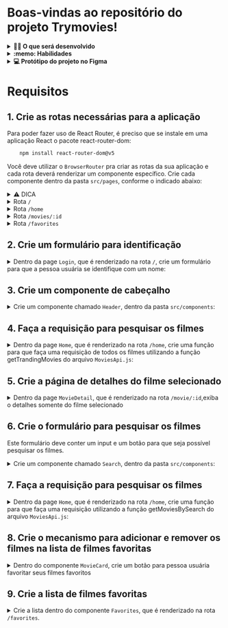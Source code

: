 # Boas-vindas ao repositório do projeto Trymovies!

<details>
  <summary><strong>👨‍💻 O que será desenvolvido</strong></summary><br />

  Neste projeto você irá criar o Trybemovies, uma aplicação capaz de exibir filmes, criar uma lista de filmes favoritos e fazer Login . Essa aplicação será capaz de:

  - Fazer login;
  - Pesquisar por um filme;
  - Visualizar os detalhes de um filme selecionado;
  - Favoritar e desfavoritar os filmes;
  - Ver a lista de filmes favoritas;

</details>

<details>
  <summary><strong>:memo: Habilidades</strong></summary><br />

Neste projeto, verificamos se você é capaz de:

- Fazer requisições e consumir dados vindos de uma `API`;

- Utilizar os ciclos de vida de um componente React;

- Utilizar a função `setState` de forma a garantir que um determinado código só é executado após o estado ser atualizado

- Utilizar o componente `BrowserRouter` corretamente;

- Criar rotas, mapeando o caminho da URL com o componente correspondente, via `Route`;

- Utilizar o `Switch` do `React Router`

- Criar links de navegação na aplicação com o componente `Link`;
</details>

<details>
  <summary><strong>💻 Protótipo do projeto no Figma</strong></summary><br />

  Você pode estar se perguntando: *"Como deixo meu projeto com um layout mais atrativo?"* 🤔

  Para isso, disponibilizamos esse [protótipo do Figma](colocar o link do figma) para lhe ajudar !

</details>

# Requisitos

## 1. Crie as rotas necessárias para a aplicação

Para poder fazer uso de React Router, é preciso que se instale em uma aplicação React o pacote react-router-dom:

```bash
    npm install react-router-dom@v5
  ```
Você deve utilizar o `BrowserRouter` pra criar as rotas da sua aplicação e cada rota deverá renderizar um componente específico. Crie cada componente dentro da pasta `src/pages`, conforme o indicado abaixo:

<details><summary>  ⚠️ DICA</summary>
"Route exact path="/about" component={ About } "
</details>


<details><summary> Rota <code>/</code></summary>
- A rota `/` deve renderizar um componente chamado `Login`.
</details>

<details><summary> Rota <code>/home</code></summary>

- A rota `/home` deve renderizar um componente chamado `Home`;
</details>

<details><summary> Rota <code>/movies/:id</code></summary>

- A rota `/movies/:id` deve renderizar um componente chamado ` MovieDetail `.
</details>

<details><summary> Rota <code>/favorites</code></summary>

- A rota `/favorites` deve renderizar um componente chamado `Favorites`.
</details>

## 2. Crie um formulário para identificação
<details><summary>Dentro da page <code>Login</code>, que é renderizado na rota <code>/</code>, crie um formulário para que a pessoa usuária se identifique com um nome:</summary>

- Você deve criar um campo para que a pessoa usuária insira seu nome.

- Crie um botão com o texto `Entrar`.

- O botão para entrar só deve estar habilitado caso o nome digitado tenha 3 ou mais caracteres.

- Ao clicar no botão `Entrar`, deve salvar o nome digitado no localStorage com o nome da chave 'user'.

- Após a informação ter sido salva, faça um redirect para a rota `/home`.
</details>


## 3. Crie um componente de cabeçalho

<details><summary>Crie um componente chamado <code>Header</code>, dentro da pasta <code>src/components</code>:</summary>

- Crie esse componente com a tag `header` envolvendo todo seu conteúdo.

- Recupere o nome da pessoa logada e exiba essa informação na tela.

- Renderize o componente de cabeçalho na página da rota `/home`;
</details>

## 4. Faça a requisição para pesquisar os filmes
<details><summary>Dentro da page <code>Home</code>, que é renderizado na rota <code>/home</code>, crie uma função para que
faça uma requisição de todos os filmes utilizando a função getTrandingMovies do arquivo <code>MoviesApi.js</code>:</summary>

<details><summary>Crie um componente chamado <code>MovieCard</code>, dentro da pasta <code>src/components</code>:</summary>

- Crie esse componente com a tag `p` que deve conter o titulo do filme.

- Crie esse componente com a tag `img` que deve conter o poster do filme.
</details>

 - Renderize o componente MovieCard na página da rota `/home` passando como props o title e poster_path de cada filme;

 - Exiba na tela o titulo do filme e a imagem.

 - Ao clicar em um filme da rota Home,faça um redirect para a rota `/movie/:id` desse filme selecionado.

 -* Enquanto aguarda exiba a mensagem `Carregando...` na tela.

</details>

## 5. Crie a página de detalhes do filme selecionado
<details><summary>Dentro da page <code>MovieDetail</code>, que é renderizado na rota <code>/movie/:id</code>,exiba o detalhes somente do filme selecionado</summary>

- Faça uma requisição apenas do filme selecionado utilizando a função getMovieById do arquivo <code>MoviesApi.js</code>

* :bulb: Lembre-se que essa função espera receber o id do filme.

* Enquanto aguarda a resposta da API exiba a mensagem `Carregando...` na tela.

- Deve exibir a imagem de fundo(backdrop_path), titulo e a descrição do filme selecionado

</details>

## 6. Crie o formulário para pesquisar os filmes
Este formulário deve conter um input e um botão para que seja possível pesquisar os filmes.
<details><summary>Crie um componente chamado <code>Search</code>, dentro da pasta <code>src/components</code>:</summary>

- Crie um campo para pessoa digitar o nome do filme a ser pesquisada.

- Crie um botão com o texto `Procurar`.

- Renderize o componente de pesquisa no componente `Home`.
</details>

## 7. Faça a requisição para pesquisar os filmes
<details><summary>Dentro da page <code>Home</code>, que é renderizado na rota <code>/home</code>, crie uma função para que
faça uma requisição utilizando a função getMoviesBySearch do arquivo <code>MoviesApi.js</code>:</summary>

* :bulb: Lembre-se que essa função espera receber uma string com o nome do filme.

* Enquanto aguarda a resposta da API, esconda o input e o botão de pesquisa e exiba a mensagem `Carregando...` na tela.

* Após receber a resposta da requisição, deve renderizar no componente MovieCard somente o filme pesquisado.
</details>

## 8. Crie o mecanismo para adicionar e remover os filmes na lista de filmes favoritas
<details><summary>Dentro do componente <code>MovieCard</code>, crie um botão para pessoa usuária favoritar seus filmes favoritos</summary>
- Ao clicar no botão, deve salvar no localStorage o title, poster_path e o id do filme
</details>

## 9. Crie a lista de filmes favoritas
<details><summary> Crie a lista dentro do componente <code>Favorites</code>, que é renderizado na rota <code>/favorites</code>.</summary>